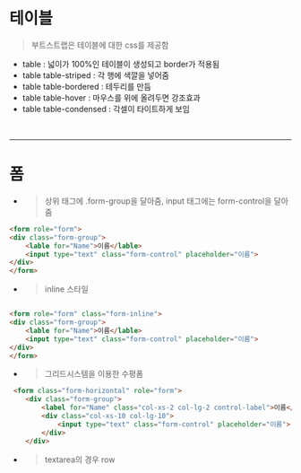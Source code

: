# 테이블 

> 부트스트랩은 테이블에 대한 css를 제공함

* table : 넓이가 100%인 테이블이 생성되고 border가 적용됨
* table table-striped : 각 행에 색깔을 넣어줌
* table table-bordered : 테두리를 만듬
* table table-hover : 마우스를 위에 올려두면 강조효과
* table table-condensed : 각셀이 타이트하게 보임

<br />

---

# 폼

* > 상위 태그에 .form-group을 달아줌, input 태그에는 form-control을 달아줌

```html
<form role="form">
<div class="form-group">
    <lable for="Name">이름</lable>
    <input type="text" class="form-control" placeholder="이름">    
</div>
</form> 
```

* > inline 스타일

```html

<form role="form" class="form-inline">
<div class="form-group">
    <lable for="Name">이름</lable>
    <input type="text" class="form-control" placeholder="이름">    
</div>
</form>
```

* > 그리드시스템을 이용한 수평폼

```html
 <form class="form-horizontal" role="form">  
    <div class="form-group">   
        <label for="Name" class="col-xs-2 col-lg-2 control-label">이름</label>
        <div class="col-xs-10 col-lg-10">
            <input type="text" class="form-control" placeholder="이름"> 
        </div>
    </div>   
```

* > textarea의 경우 row